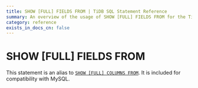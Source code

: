 ```yaml
---
title: SHOW [FULL] FIELDS FROM | TiDB SQL Statement Reference 
summary: An overview of the usage of SHOW [FULL] FIELDS FROM for the TiDB database.
category: reference
exists_in_docs_cn: false
---
```


# SHOW [FULL] FIELDS FROM

This statement is an alias to [`SHOW [FULL] COLUMNS FROM`](/dev/reference/sql/statements/show-columns-from.md). It is included for compatibility with MySQL.
